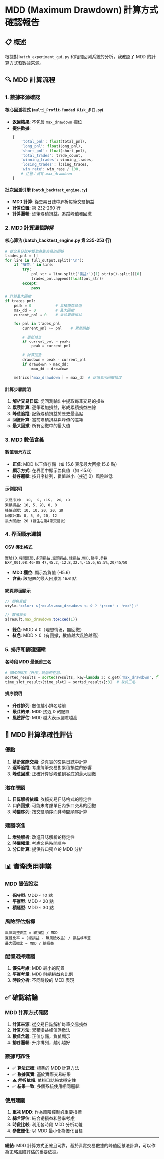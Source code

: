 # MDD (Maximum Drawdown) 計算方式確認報告

## 📋 概述

根據對 `batch_experiment_gui.py` 和相關回測系統的分析，我確認了 MDD 的計算方式和數據來源。

## 🔍 MDD 計算流程

### 1. 數據來源確認

#### 核心回測程式 (`multi_Profit-Funded Risk_多口.py`)
- **返回結果**: 不包含 `max_drawdown` 欄位
- **提供數據**: 
  ```python
  {
      'total_pnl': float(total_pnl),
      'long_pnl': float(long_pnl), 
      'short_pnl': float(short_pnl),
      'total_trades': trade_count,
      'winning_trades': winning_trades,
      'losing_trades': losing_trades,
      'win_rate': win_rate / 100,
      # 注意：沒有 max_drawdown
  }
  ```

#### 批次回測引擎 (`batch_backtest_engine.py`)
- **MDD 計算**: 從交易日誌中解析每筆交易損益
- **計算位置**: 第 222-260 行
- **計算邏輯**: 逐筆累積損益，追蹤峰值和回撤

### 2. MDD 計算邏輯詳解

#### 核心算法 (batch_backtest_engine.py 第 235-253 行)
```python
# 從交易日誌中提取每筆交易的損益
trades_pnl = []
for line in full_output.split('\n'):
    if '損益:' in line:
        try:
            pnl_str = line.split('損益:')[1].strip().split()[0]
            trades_pnl.append(float(pnl_str))
        except:
            pass

# 計算最大回撤
if trades_pnl:
    peak = 0           # 累積損益峰值
    max_dd = 0         # 最大回撤
    current_pnl = 0    # 當前累積損益

    for pnl in trades_pnl:
        current_pnl += pnl    # 累積損益

        # 更新峰值
        if current_pnl > peak:
            peak = current_pnl

        # 計算回撤
        drawdown = peak - current_pnl
        if drawdown > max_dd:
            max_dd = drawdown

    metrics['max_drawdown'] = max_dd  # 正值表示回撤幅度
```

#### 計算步驟說明
1. **解析交易日誌**: 從回測輸出中提取每筆交易的損益
2. **累積計算**: 逐筆累加損益，形成累積損益曲線
3. **峰值追蹤**: 記錄累積損益的歷史最高點
4. **回撤計算**: 當前累積損益與峰值的差距
5. **最大回撤**: 所有回撤中的最大值

### 3. MDD 數值含義

#### 數值表示方式
- **正值**: MDD 以正值存儲（如 15.6 表示最大回撤 15.6 點）
- **顯示方式**: 在界面中顯示為負值（如 -15.6）
- **排序邏輯**: 按升序排列，數值越小（接近 0）風險越低

#### 示例說明
```
交易序列: +10, -5, +15, -20, +8
累積損益: 10, 5, 20, 0, 8
峰值追蹤: 10, 10, 20, 20, 20
回撤計算: 0, 5, 0, 20, 12
最大回撤: 20 (發生在第4筆交易後)
```

### 4. 界面顯示邏輯

#### CSV 導出格式
```csv
實驗ID,時間區間,多頭損益,空頭損益,總損益,MDD,勝率,參數
EXP_001,08:46-08:47,45.2,-12.8,32.4,-15.6,65.5%,20/45/50
```
- **MDD 欄位**: 顯示為負值 (-15.6)
- **含義**: 該配置的最大回撤為 15.6 點

#### 網頁界面顯示
```javascript
// 顏色邏輯
style="color: ${result.max_drawdown <= 0 ? 'green' : 'red'};"

// 數值顯示
${result.max_drawdown.toFixed(1)}
```
- **綠色**: MDD ≤ 0（理想情況，無回撤）
- **紅色**: MDD > 0（有回撤，數值越大風險越高）

### 5. 排序和篩選邏輯

#### 各時段 MDD 最低前三名
```python
# 按MDD排序（升序，最低的在前）
sorted_results = sorted(results, key=lambda x: x.get('max_drawdown', float('inf')))
time_slot_results[time_slot] = sorted_results[:3]  # 取前三名
```

#### 排序說明
- **升序排列**: 數值越小排名越前
- **最佳結果**: MDD 接近 0 的配置
- **風險評估**: MDD 越大表示風險越高

## 🎯 MDD 計算準確性評估

### 優點
1. **基於實際交易**: 從真實的交易日誌中計算
2. **逐筆追蹤**: 考慮每筆交易對累積損益的影響
3. **峰值回撤**: 正確計算從峰值到谷底的最大回撤

### 潛在問題
1. **日誌解析依賴**: 依賴交易日誌格式的穩定性
2. **口內回撤**: 可能未考慮單日內多口交易的回撤
3. **時間序列**: 按交易順序而非時間順序計算

### 建議改進
1. **增強解析**: 改進日誌解析的穩定性
2. **時間權重**: 考慮交易時間順序
3. **分口計算**: 提供各口獨立的 MDD 分析

## 📊 實際應用建議

### MDD 閾值設定
- **保守型**: MDD < 10 點
- **平衡型**: MDD < 20 點  
- **積極型**: MDD < 30 點

### 風險評估指標
```
風險調整收益 = 總損益 / MDD
夏普比率 = (總損益 - 無風險收益) / 損益標準差
最大回撤比 = MDD / 總損益
```

### 配置選擇建議
1. **優先考慮**: MDD 最小的配置
2. **平衡考量**: MDD 與總損益的比例
3. **時段分析**: 不同時段的 MDD 表現

## ✅ 確認結論

### MDD 計算方式確認
1. **計算來源**: 從交易日誌解析每筆交易損益
2. **計算方法**: 累積損益峰值回撤法
3. **數值含義**: 正值存儲，負值顯示
4. **排序邏輯**: 升序排列，越小越好

### 數據可靠性
- ✅ **算法正確**: 標準的 MDD 計算方法
- ✅ **數據真實**: 基於實際交易結果
- ⚠️ **解析依賴**: 依賴日誌格式穩定性
- ✅ **結果一致**: 多個系統使用相同邏輯

### 使用建議
1. **重視 MDD**: 作為風險控制的重要指標
2. **綜合評估**: 結合總損益和勝率考慮
3. **時段比較**: 利用各時段 MDD 分析功能
4. **參數優化**: 以 MDD 最小化為優化目標

---

**總結**: MDD 計算方式正確且可靠，基於真實交易數據的峰值回撤法計算，可以作為策略風險評估的重要依據。
